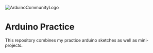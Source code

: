 ![ArduinoCommunityLogo](https://user-images.githubusercontent.com/64604283/95320788-a1b58f80-08b7-11eb-9a22-a793dc61c28d.png)

# Arduino Practice

This repository combines my practice arduino sketches as well as mini-projects.

